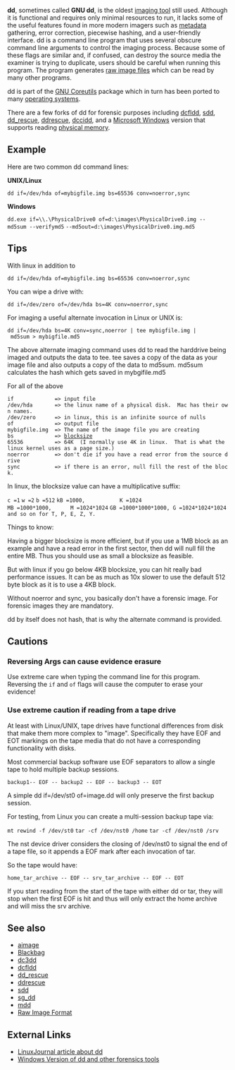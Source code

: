 **dd**, sometimes called **GNU dd**, is the oldest [imaging
tool](Tools#Disk_Imaging_Tools "wikilink") still used. Although it is
functional and requires only minimal resources to run, it lacks some of
the useful features found in more modern imagers such as
[metadata](metadata "wikilink") gathering, error correction, piecewise
hashing, and a user-friendly interface. dd is a command line program
that uses several obscure command line arguments to control the imaging
process. Because some of these flags are similar and, if confused, can
destroy the source media the examiner is trying to duplicate, users
should be careful when running this program. The program generates [raw
image files](Raw_image_file "wikilink") which can be read by many other
programs.

dd is part of the [GNU Coreutils](GNU_Coreutils "wikilink") package
which in turn has been ported to many [operating
systems](Operating_system "wikilink").

There are a few forks of dd for forensic purposes including
[dcfldd](dcfldd "wikilink"), [sdd](sdd "wikilink"),
[dd_rescue](dd_rescue "wikilink"), [ddrescue](ddrescue "wikilink"),
[dccidd](dccidd "wikilink"), and a [Microsoft
Windows](Windows "wikilink") version that supports reading [physical
memory](physical_memory "wikilink").

## Example

Here are two common dd command lines:

**UNIX/Linux**

`dd if=/dev/hda of=mybigfile.img bs=65536 conv=noerror,sync`

**Windows**

`dd.exe if=\\.\PhysicalDrive0 of=d:\images\PhysicalDrive0.img --md5sum --verifymd5`
`--md5out=d:\images\PhysicalDrive0.img.md5`

## Tips

With linux in addition to

`dd if=/dev/hda of=mybigfile.img bs=65536 conv=noerror,sync`

You can wipe a drive with:

`dd if=/dev/zero of=/dev/hda bs=4K conv=noerror,sync`

For imaging a useful alternate invocation in Linux or UNIX is:

`dd if=/dev/hda bs=4K conv=sync,noerror | tee mybigfile.img | md5sum > mybigfile.md5`

The above alternate imaging command uses dd to read the harddrive being
imaged and outputs the data to tee. tee saves a copy of the data as your
image file and also outputs a copy of the data to md5sum. md5sum
calculates the hash which gets saved in mybgifile.md5

For all of the above

`if             => input file`
`/dev/hda       => the linux name of a physical disk.  Mac has their own names.`
`/dev/zero      => in linux, this is an infinite source of nulls`
`of             => output file`
`mybigfile.img  => The name of the image file you are creating`
`bs             => `[`blocksize`](blocksize "wikilink")
`65536          => 64K  (I normally use 4K in linux.  That is what the linux kernel uses as a page size.)`
`noerror        => don't die if you have a read error from the source drive`
`sync           => if there is an error, null fill the rest of the block.`

In linux, the blocksize value can have a multiplicative suffix:

`c =1`
`w =2`
`b =512`
`kB =1000,           K =1024`
`MB =1000*1000,      M =1024*1024`
`GB =1000*1000*1000, G =1024*1024*1024`
`and so on for T, P, E, Z, Y. `

Things to know:

Having a bigger blocksize is more efficient, but if you use a 1MB block
as an example and have a read error in the first sector, then dd will
null fill the entire MB. Thus you should use as small a blocksize as
feasible.

But with linux if you go below 4KB blocksize, you can hit really bad
performance issues. It can be as much as 10x slower to use the default
512 byte block as it is to use a 4KB block.

Without noerror and sync, you basically don't have a forensic image. For
forensic images they are mandatory.

dd by itself does not hash, that is why the alternate command is
provided.

## Cautions

### Reversing Args can cause evidence erasure

Use extreme care when typing the command line for this program.
Reversing the `if` and `of` flags will cause the computer to erase your
evidence!

### Use extreme caution if reading from a tape drive

At least with Linux/UNIX, tape drives have functional differences from
disk that make them more complex to "image". Specifically they have EOF
and EOT markings on the tape media that do not have a corresponding
functionality with disks.

Most commercial backup software use EOF separators to allow a single
tape to hold multiple backup sessions.

`backup1-- EOF -- backup2 -- EOF -- backup3 -- EOT`

A simple dd if=/dev/st0 of=image.dd will only preserve the first backup
session.

For testing, from Linux you can create a multi-session backup tape via:

`mt rewind -f /dev/st0`
`tar -cf /dev/nst0 /home`
`tar -cf /dev/nst0 /srv`

The nst device driver considers the closing of /dev/nst0 to signal the
end of a tape file, so it appends a EOF mark after each invocation of
tar.

So the tape would have:

`home_tar_archive -- EOF -- srv_tar_archive -- EOF -- EOT`

If you start reading from the start of the tape with either dd or tar,
they will stop when the first EOF is hit and thus will only extract the
home archive and will miss the srv archive.

## See also

- [aimage](aimage "wikilink")
- [Blackbag](Blackbag "wikilink")
- [dc3dd](dc3dd "wikilink")
- [dcfldd](dcfldd "wikilink")
- [dd_rescue](dd_rescue "wikilink")
- [ddrescue](ddrescue "wikilink")
- [sdd](sdd "wikilink")
- [sg_dd](sg_dd "wikilink")
- [mdd](mdd "wikilink")
- [Raw Image Format](Raw_Image_Format "wikilink")

## External Links

- [LinuxJournal article about
  dd](http://www.linuxjournal.com/article/1320)
- [Windows Version of dd and other forensics
  tools](http://users.erols.com/gmgarner/forensics/)